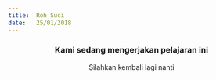 ```yaml
---
title:  Roh Suci
date:   25/01/2018
---
```


### <center>Kami sedang mengerjakan pelajaran ini</center>
<center>Silahkan kembali lagi nanti</center>